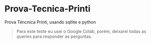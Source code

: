 # Prova-Tecnica-Printi
Prova Téncnica Printi, usando sqllite e python


> Para este teste eu usei o Google Colab, porém, deixarei todas as queries para responder as perguntas. 
